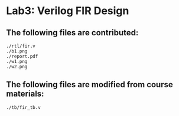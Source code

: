 # Lab3: Verilog FIR Design

## The following files are contributed:  
```
./rtl/fir.v
./b1.png
./report.pdf
./w1.png
./w2.png
```

## The following files are modified from course materials:
```
./tb/fir_tb.v
```
